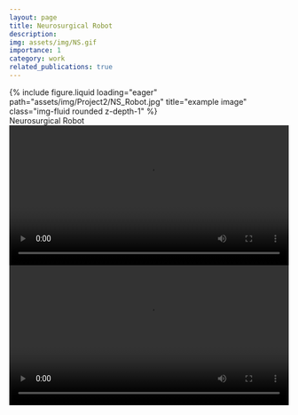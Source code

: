 ```yaml
---
layout: page
title: Neurosurgical Robot
description: 
img: assets/img/NS.gif
importance: 1
category: work
related_publications: true
---
```


<div class="row">
    <div class="col-sm mt-3 mt-md-0">
        {% include figure.liquid loading="eager" path="assets/img/Project2/NS_Robot.jpg" title="example image" class="img-fluid rounded z-depth-1" %}
    </div>
</div>
<div class="caption">
   Neurosurgical Robot
</div>



<video width="100%" controls>
  <source src="/assets/video/NS_Navi.mp4" type="video/mp4">
  Your browser does not support the video tag.
</video>


<video width="100%" controls>
  <source src="/assets/video/NS_RenderingProbe.mp4" type="video/mp4">
  Your browser does not support the video tag.
</video>

